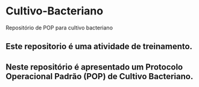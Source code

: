 # Cultivo-Bacteriano
Repositório de POP para cultivo bacteriano

## Este repositorio é uma atividade de treinamento.
## Neste repositório é apresentado um Protocolo Operacional Padrão (POP) de Cultivo Bacteriano.

